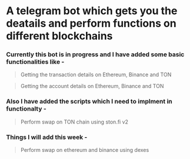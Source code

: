 # A telegram bot which gets you the deatails and perform functions on different blockchains

### Currently this bot is in progress and I have added some basic functionalities like -

> Getting the transaction details on Ethereum, Binance and TON

> Getting the account details on Ethereum, Binance and TON

### Also I have added the scripts which I need to implment in functionalty -

> Perform swap on TON chain using ston.fi v2

### Things I will add this week -

> Perform swap on ethereum and binance using dexes
